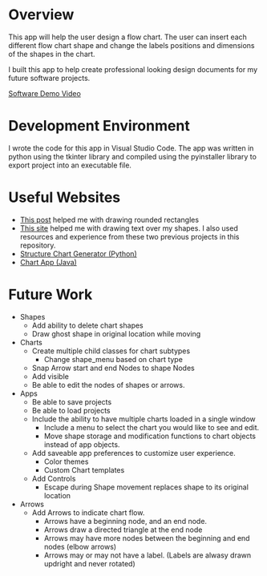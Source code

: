 # Overview

This app will help the user design a flow chart. The user can insert each different flow chart shape and change the labels positions and dimensions of the shapes in the chart.

I built this app to help create professional looking design documents for my future software projects.

[Software Demo Video]((https://youtu.be/kEA8Lkzlq54))

# Development Environment

I wrote the code for this app in Visual Studio Code. The app was written in python using the tkinter library and compiled using the pyinstaller library to export project into an executable file.

# Useful Websites

- [This post](https://stackoverflow.com/questions/44099594/how-to-make-a-tkinter-canvas-rectangle-with-rounded-corners) helped me with drawing rounded rectangles
- [This site](http://url.link.goes.here) helped me with drawing text over my shapes.
I also used resources and experience from these two previous projects in this repository.
- [Structure Chart Generator (Python)](https://github.com/DanielSaunders-SoftwarePortfolio/Public-Portfolio/tree/main/Python%20Projects/StructureChartGenerator)
- [Chart App (Java)](https://github.com/DanielSaunders-SoftwarePortfolio/Public-Portfolio/tree/main/JavaProjects/ChartApp)

# Future Work
- Shapes
  -	Add ability to delete chart shapes
  -	Draw ghost shape in original location while moving
- Charts
  -	Create multiple child classes for chart subtypes
    - Change shape_menu based on chart type
  - Snap Arrow start and end Nodes to shape Nodes
  - Add visible
  -	Be able to edit the nodes of shapes or arrows.
- Apps
  -	Be able to save projects
  -	Be able to load projects
  -	Include the ability to have multiple charts loaded in a single window
    -	Include a menu to select the chart you would like to see and edit.
    -	Move shape storage and modification functions to chart objects instead of app objects.
  -	Add saveable app preferences to customize user experience.
    -	Color themes
    -	Custom Chart templates
  -	Add Controls
    -	Escape during Shape movement replaces shape to its original location
- Arrows
  - Add Arrows to indicate chart flow.
    - Arrows have a beginning node, and an end node.
    - Arrows draw a directed triangle at the end node
    - Arrows may have more nodes between the beginning and end nodes (elbow arrows)
    - Arrows may or may not have a label. (Labels are alwasy drawn updright and never rotated)

